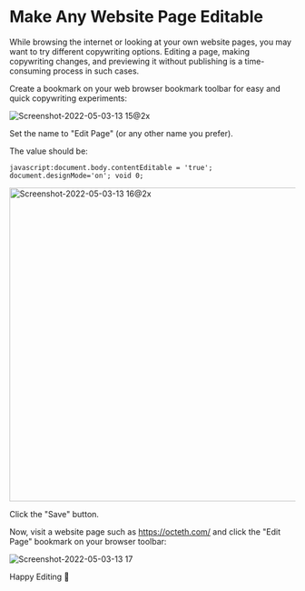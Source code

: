 # Make Any Website Page Editable

While browsing the internet or looking at your own website pages, you may want to try different copywriting options. Editing a page, making copywriting changes, and previewing it without publishing is a time-consuming process in such cases.

Create a bookmark on your web browser bookmark toolbar for easy and quick copywriting experiments:

![Screenshot-2022-05-03-13 15@2x](https://user-images.githubusercontent.com/36230/166437002-83eb6735-e15f-466c-af1d-bc412e710aee.png)

Set the name to "Edit Page" (or any other name you prefer).

The value should be:

```
javascript:document.body.contentEditable = 'true'; document.designMode='on'; void 0;
```

<img width="552" alt="Screenshot-2022-05-03-13 16@2x" src="https://user-images.githubusercontent.com/36230/166437105-8617f5d4-a0f5-49cc-b03a-667f962b1981.png">

Click the "Save" button.

Now, visit a website page such as https://octeth.com/ and click the "Edit Page" bookmark on your browser toolbar:

![Screenshot-2022-05-03-13 17](https://user-images.githubusercontent.com/36230/166437387-e6289cf8-70f2-4256-8a3e-47657028436f.gif)

Happy Editing 💪
